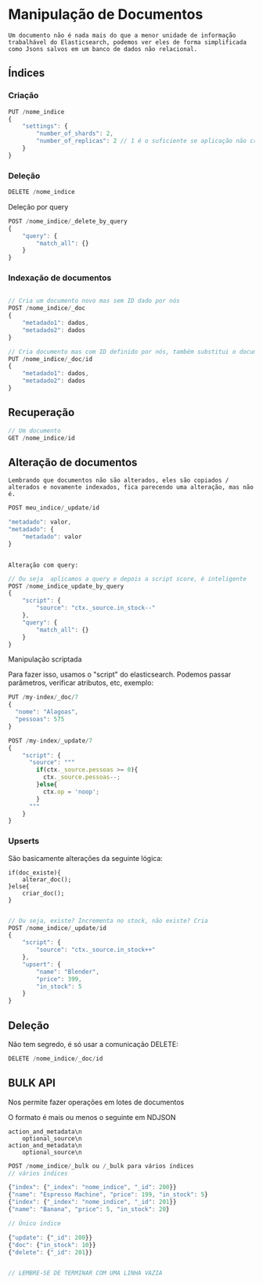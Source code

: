 # Manipulação de Documentos

    Um documento não é nada mais do que a menor unidade de informação trabalhável do Elasticsearch, podemos ver eles de forma simplificada como Jsons salvos em um banco de dados não relacional.

## Índices

### Criação

``` Typescript
PUT /nome_indice
{
    "settings": {
        "number_of_shards": 2, 
        "number_of_replicas": 2 // 1 é o suficiente se aplicação não crítica, do contrário, >= 2 
    }
}
```

### Deleção

```Typescript
DELETE /nome_indice
```

Deleção por query

```Typescript
POST /nome_indice/_delete_by_query
{
    "query": {
        "match_all": {}
    }
}
```
### Indexação de documentos

```Typescript

// Cria um documento novo mas sem ID dado por nós
POST /nome_indice/_doc
{
    "metadado1": dados,
    "metadado2": dados
}

// Cria documento mas com ID definido por nós, também substitui o documento se já existe
PUT /nome_indice/_doc/id
{
    "metadado1": dados,
    "metadado2": dados
}
```

## Recuperação

```Typescript
// Um documento
GET /nome_indice/id
```

## Alteração de documentos

    Lembrando que documentos não são alterados, eles são copiados / alterados e novamente indexados, fica parecendo uma alteração, mas não é.

```Typescript
POST meu_indice/_update/id

"metadado": valor,
"metadado": {
    "metadado": valor
}



```
    Alteração com query:

```Typescript
// Ou seja  aplicamos a query e depois a script score, é inteligente
POST /nome_indice_update_by_query
{
    "script": {
        "source": "ctx._source.in_stock--"
    },
    "query": {
        "match_all": {}
    }
}

``` 


Manipulação scriptada

Para fazer isso, usamos o "script" do elasticsearch. Podemos passar parâmetros, verificar atributos, etc, exemplo:


```Typescript
PUT /my-index/_doc/7
{
  "nome": "Alagoas",
  "pessoas": 575
}

POST /my-index/_update/7
{
    "script": {
      "source": """
        if(ctx._source.pessoas >= 0){
          ctx._source.pessoas--;
        }else{
          ctx.op = 'noop';
        }
      """ 
    } 
}

```

### Upserts

São basicamente alterações da seguinte lógica:

    if(doc_existe){
        alterar_doc();
    }else{
        criar_doc();
    }

```Typescript

// Ou seja, existe? Incrementa no stock, não existe? Cria 
POST /nome_indice/_update/id
{
    "script": {
        "source": "ctx._source.in_stock++"
    },
    "upsert": {
        "name": "Blender",
        "price": 399,
        "in_stock": 5
    }
}
```

## Deleção

Não tem segredo, é só usar a comunicação DELETE:

```Typescript
DELETE /nome_indice/_doc/id
```

## BULK API

Nos permite fazer operações em lotes de documentos

O formato é mais ou menos o seguinte em NDJSON

    action_and_metadata\n
        optional_source\n
    action_and_metadata\n
        optional_source\n

```Typescript
POST /nome_indice/_bulk ou /_bulk para vários índices
// vários índices

{"index": {"_index": "nome_indice", "_id": 200}}
{"name": "Espresso Machine", "price": 199, "in_stock": 5}
{"index": {"_index": "nome_indice", "_id": 201}}
{"name": "Banana", "price": 5, "in_stock": 20}

// Único índice

{"update": {"_id": 200}}
{"doc": {"in_stock": 10}}
{"delete": {"_id": 201}}


// LEMBRE-SE DE TERMINAR COM UMA LINHA VAZIA
```


```Typescript

```